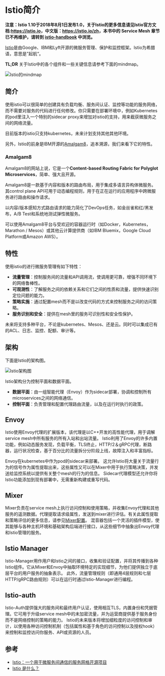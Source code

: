# Istio简介

**注意：Istio 1.10于2018年8月1日发布1.0，关于Istio的更多信息请见Istio官方文档:<https://istio.io>，中文版：<https://istio.io/zh>，本书中的 Service Mesh 章节已不再维护，请转到 [istio-handbook](https://www.servicemesher.com/istio-handbook) 中浏览。**

[Istio](https://istio.io)是由Google、IBM和Lyft开源的微服务管理、保护和监控框架。Istio为希腊语，意思是”起航“。

**TL;DR** 关于Istio中的各个组件和一些关键信息请参考下面的mindmap。

![Istio的mindmap](../images/istio-mindmap.png)

## 简介

使用istio可以很简单的创建具有负载均衡、服务间认证、监控等功能的服务网络，而不需要对服务的代码进行任何修改。你只需要在部署环境中，例如Kubernetes的pod里注入一个特别的sidecar proxy来增加对istio的支持，用来截获微服务之间的网络流量。

目前版本的istio只支持kubernetes，未来计划支持其他其他环境。

另外，Istio的前身是IBM开源的[Amalgam8](https://www.amalgam8.io)，追本溯源，我们来看下它的特性。

### Amalgam8

Amalgam8的网站上说，它是一个**Content-based Routing Fabric for Polyglot Microservices**，简单、强大且开源。

Amalgam8是一款基于内容和版本的路由布局，用于集成多语言异构体微服务。 其control plane API可用于动态编程规则，用于在正在运行的应用程序中跨微服务进行路由和操作请求。

以内容/版本感知方式路由请求的能力简化了DevOps任务，如金丝雀和红/黑发布，A/B Test和系统地测试弹性微服务。

可以使用Amalgam8平台与受欢迎的容器运行时（如Docker，Kubernetes，Marathon / Mesos）或其他云计算提供商（如IBM Bluemix，Google Cloud Platform或Amazon AWS）。

## 特性

使用istio的进行微服务管理有如下特性：

- **流量管理**：控制服务间的流量和API调用流，使调用更可靠，增强不同环境下的网络鲁棒性。
- **可观测性**：了解服务之间的依赖关系和它们之间的性质和流量，提供快速识别定位问题的能力。
- **策略实施**：通过配置mesh而不是以改变代码的方式来控制服务之间的访问策略。
- **服务识别和安全**：提供在mesh里的服务可识别性和安全性保护。

未来将支持多种平台，不论是kubernetes、Mesos、还是云。同时可以集成已有的ACL、日志、监控、配额、审计等。

## 架构

下面是Istio的架构图。

![Istio架构图](../images/istio-arch.jpg)

Istio架构分为控制平面和数据平面。

- **数据平面**：由一组智能代理（Envoy）作为sidecar部署，协调和控制所有microservices之间的网络通信。
- **控制平面**：负责管理和配置代理路由流量，以及在运行时执行的政策。

## Envoy

Istio使用Envoy代理的扩展版本，该代理是以C++开发的高性能代理，用于调解service mesh中所有服务的所有入站和出站流量。 Istio利用了Envoy的许多内置功能，例如动态服务发现，负载平衡，TLS终止，HTTP/2＆gRPC代理，断路器，运行状况检查，基于百分比的流量拆分分阶段上线，故障注入和丰富指标。

Envoy在kubernetes中作为pod的sidecar来部署。 这允许Istio将大量关于流量行为的信号作为属性提取出来，这些属性又可以在Mixer中用于执行策略决策，并发送给监控系统以提供有关整个mesh的行为的信息。 Sidecar代理模型还允许你将Istio功能添加到现有部署中，无需重新构建或重写代码。

## Mixer

Mixer负责在service mesh上执行访问控制和使用策略，并收集Envoy代理和其他服务的遥测数据。代理提取请求级属性，发送到mixer进行评估。有关此属性提取和策略评估的更多信息，请参见[Mixer配置](https://istio.io/docs/concepts/policy-and-control/mixer-config.html)。 混音器包括一个灵活的插件模型，使其能够与各种主机环境和基础架构后端进行接口，从这些细节中抽象出Envoy代理和Istio管理的服务。

## Istio Manager

Istio-Manager用作用户和Istio之间的接口，收集和验证配置，并将其传播到各种Istio组件。它从Mixer和Envoy中抽取环境特定的实现细节，为他们提供独立于底层平台的用户服务的抽象表示。 此外，流量管理规则（即通用4层规则和七层HTTP/gRPC路由规则）可以在运行时通过Istio-Manager进行编程。

## Istio-auth

Istio-Auth提供强大的服务间和最终用户认证，使用相互TLS，内置身份和凭据管理。它可用于升级service mesh中的未加密流量，并为运营商提供基于服务身份而不是网络控制的策略的能力。 Istio的未来版本将增加细粒度的访问控制和审计，以使用各种访问控制机制（包括属性和基于角色的访问控制以及授权hook）来控制和监控访问你服务、API或资源的人员。

## 参考

- [Istio：一个用于微服务间通信的服务网格开源项目](https://www.infoq.cn/article/2017/05/istio)
- [Istio 是什么？](https://istio.io/zh/docs/concepts/what-is-istio/)
